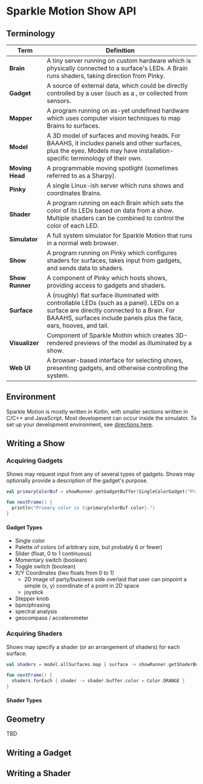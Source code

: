 # Sparkle Motion Show API

## Terminology

| Term | Definition |
| --- | --- |
| **Brain** | A tiny server running on custom hardware which is physically connected to a surface's LEDs. A Brain runs shaders, taking direction from Pinky. |
| **Gadget** | A source of external data, which could be directly controlled by a user (such as a , or collected from sensors. |
| **Mapper** | A program running on as-yet undefined hardware which uses computer vision techniques to map Brains to surfaces. |
| **Model** | A 3D model of surfaces and moving heads. For BAAAHS, it includes panels and other surfaces, plus the eyes. Models may have installation-specific terminology of their own. |
| **Moving Head** | A programmable moving spotlight (sometimes referred to as a Sharpy). |
| **Pinky** | A single Linux-ish server which runs shows and coordinates Brains. | 
| **Shader** | A program running on each Brain which sets the color of its LEDs based on data from a show. Multiple shaders can be combined to control the color of each LED. |
| **Simulator** | A full system simulator for Sparkle Motion that runs in a normal web browser. | 
| **Show** | A program running on Pinky which configures shaders for surfaces, takes input from gadgets, and sends data to shaders. | 
| **Show Runner** | A component of Pinky which hosts shows, providing access to gadgets and shaders. |
| **Surface** | A (roughly) flat surface illuminated with controllable LEDs (such as a panel). LEDs on a surface are directly connected to a Brain. For BAAAHS, surfaces include panels plus the face, ears, hooves, and tail. |
| **Visualizer** | Component of Sparkle Mothin which creates 3D-rendered previews of the model as illuminated by a show. |
| **Web UI** | A browser-based interface for selecting shows, presenting gadgets, and otherwise controlling the system. |

## Environment

Sparkle Motion is mostly written in Kotlin, with smaller sections written in C/C++ and JavaScript. Most development can
occur inside the simulator. To set up your development environment, see
[directions here](https://github.com/baaahs/sparklemotion).

## Writing a Show

### Acquiring Gadgets

Shows may request input from any of several types of gadgets. Shows may optionally provide a description of the
gadget's purpose.

```kotlin
val primaryColorBuf = showRunner.getGadgetBuffer(SingleColorGadget("Primary Color"))

fun nextFrame() {
  println("Primary color is ${primaryColorBuf.color}.")
}
```

#### Gadget Types
- Single color
- Palette of colors (of arbitrary size, but probably 6 or fewer)
- Slider (float, 0 to 1 continuous)
- Momentary switch (boolean)
- Toggle switch (boolean)
- X/Y Coordinates (two floats from 0 to 1)
  - 2D image of party/business side overlaid that user can pinpoint a simple (x, y) coordinate of a point in 2D space
  - joystick
- Stepper knob
- bpm/phrasing
- spectral analysis
- geocompass / accelerometer


### Acquiring Shaders

Shows may specify a shader (or an arrangement of shaders) for each surface.

```kotlin
val shaders = model.allSurfaces.map { surface -> showRunner.getShaderBuffer(SolidColorShader(surface)) } 

fun nextFrame() {
  shaders.forEach { shader -> shader.buffer.color = Color.ORANGE }
}
```


#### Shader Types

## Geometry

TBD

## Writing a Gadget

## Writing a Shader

